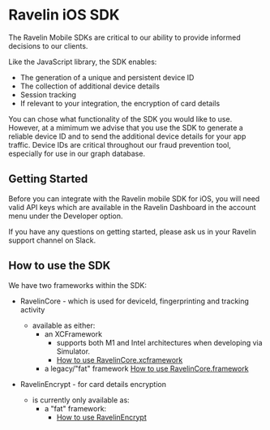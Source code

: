# Ravelin iOS SDK

The Ravelin Mobile SDKs are critical to our ability to provide informed decisions to our clients. 

Like the JavaScript library, the SDK enables:

* The generation of a unique and persistent device ID
* The collection of additional device details
* Session tracking 
* If relevant to your integration, the encryption of card details 

You can chose what functionality of the SDK you would like to use. However, at a mimimum we advise that you use the SDK to generate a reliable device ID and to send the additional device details for your app traffic. Device IDs are critical throughout our fraud prevention tool, especially for use in our graph database.  

## Getting Started

Before you can integrate with the Ravelin mobile SDK for iOS, you will need valid API keys which are available in the Ravelin Dashboard in the account menu under the Developer option.

If you have any questions on getting started, please ask us in your Ravelin support channel on Slack.

## How to use the SDK

We have two frameworks within the SDK:
* RavelinCore - which is used for deviceId, fingerprinting and tracking activity
    * available as either:
        * an XCFramework
            - supports both M1 and Intel architectures when developing via Simulator.
            - [How to use RavelinCore.xcframework](https://github.com/unravelin/ravelin-core-ios-xcframework-demo/blob/main/README.md)
        * a legacy/"fat" framework 
            [How to use RavelinCore.framework](https://github.com/unravelin/ravelin-ios/blob/master/RavelinCore.md)

* RavelinEncrypt - for card details encryption
    * is currently only available as:
        * a "fat" framework:
            - [How to use RavelinEncrypt](https://github.com/unravelin/ravelin-ios/blob/master/RavelinEncrypt.md)


